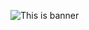 ![This is banner](https://img.heypik.com/background-image/20190122/psd-creative-cool-banner-heypik-93U43Y1.jpg?x-oss-process=image/quality,q_70/watermark,image_c2h1aXlpbl9uZXcucG5n,g_center)
